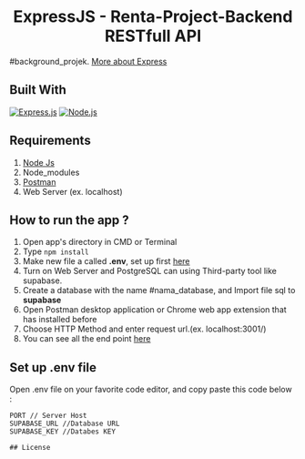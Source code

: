 <h1 align="center">ExpressJS - Renta-Project-Backend  RESTfull API</h1>

#background_projek. [More about Express](https://en.wikipedia.org/wiki/Express.js)

## Built With

[![Express.js](https://img.shields.io/badge/Express.js-4.x-orange.svg?style=rounded-square)](https://expressjs.com/en/starter/installing.html)
[![Node.js](https://img.shields.io/badge/Node.js-v.12.13-green.svg?style=rounded-square)](https://nodejs.org/)

## Requirements

1. <a href="https://nodejs.org/en/download/">Node Js</a>
2. Node_modules
3. <a href="https://www.getpostman.com/">Postman</a>
4. Web Server (ex. localhost)

## How to run the app ?

1. Open app's directory in CMD or Terminal
2. Type `npm install`
3. Make new file a called **.env**, set up first [here](#set-up-env-file)
4. Turn on Web Server and PostgreSQL can using Third-party tool like supabase.
5. Create a database with the name #nama_database, and Import file sql to **supabase**
6. Open Postman desktop application or Chrome web app extension that has installed before
7. Choose HTTP Method and enter request url.(ex. localhost:3001/)
8. You can see all the end point [here](https://documenter.getpostman.com/view/19983829/2s8Z75S9xz)

## Set up .env file

Open .env file on your favorite code editor, and copy paste this code below :

```
PORT // Server Host
SUPABASE_URL //Database URL
SUPABASE_KEY //Databes KEY

## License

```
